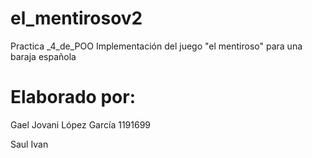 # el_mentirosov2
Practica _4_de_POO
Implementación del juego "el mentiroso" para
una baraja española

# Elaborado por:
Gael Jovani López García 1191699 

Saul Ivan
